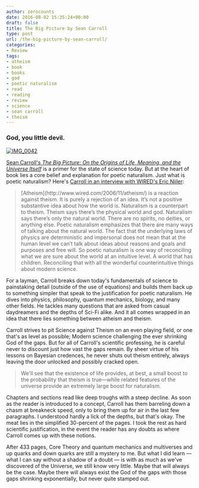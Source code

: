 ```yaml
---
author: zerocounts
date: 2016-08-02 15:35:24+00:00
draft: false
title: The Big Picture by Sean Carroll
type: post
url: /the-big-picture-by-sean-carroll/
categories:
- Review
tags:
- atheism
- book
- books
- god
- poetic naturalism
- read
- reading
- review
- science
- sean carroll
- theism
---
```


### God, you little devil.


[![IMG_0042](https://www.zerocounts.net/wp-content/uploads/2016/07/IMG_0042-1.jpg)
](https://www.zerocounts.net/wp-content/uploads/2016/07/IMG_0042-1.jpg)

[Sean Carroll's ](http://www.penguin.com/book/the-big-picture-by-sean-carroll/9780525954828)_[The Big Picture: On the Origins of Life, Meaning, and the Universe Itself](https://www.preposterousuniverse.com/bigpicture/)_ is a primer for the state of science today. But at the heart of book lies a core belief and explanation for poetic naturalism. Just what is poetic naturalism? Here's [Carroll in an interview with WIRED's Eric Niiler](http://www.wired.com/2016/05/maybe-youre-not-atheist-maybe-youre-naturalist-like-sean-carroll/):


<blockquote>[Atheism](http://www.wired.com/2006/11/atheism/) is a reaction against theism. It is purely a rejection of an idea. It’s not a positive substantive idea about how the world is. Naturalism is a counterpart to theism. Theism says there’s the physical world and god. Naturalism says there’s only the natural world. There are no spirits, no deities, or anything else. Poetic naturalism emphasizes that there are many ways of talking about the natural world. The fact that the underlying laws of physics are deterministic and impersonal does not mean that at the human level we can’t talk about ideas about reasons and goals and purposes and free will. So poetic naturalism is one way of reconciling what we are sure about the world at an intuitive level. A world that has children. Reconciling that with all the wonderful counterintuitive things about modern science.</blockquote>


For a layman, Carroll breaks down today's fundamentals of science to painstaking detail (outside of the use of equations) and builds them back up to something simpler that speak to the justification for poetic naturalism. He dives into physics, philosophy, quantum mechanics, biology, and many other fields. He tackles many questions that are asked from casual daydreamers and the depths of Sci-Fi alike. And it all comes wrapped in an idea that there lies something between atheism and theism.

Carroll strives to pit Science against Theism on an even playing field, or one that's as level as possible; Modern science challenging the ever shrinking God of the gaps. But for all of Carroll's scientific professing, he is careful never to discount just how vast the gaps remain. By sheer virtue of his lessons on Bayesian credences, he never shuts out theism entirely, always leaving the door unlocked and possibly cracked open.


<blockquote>We'll see that the existence of life provides, at best, a small boost to the probability that theism is true—while related features of the universe provide an extremely large boost for naturalism.</blockquote>


Chapters and sections read like deep troughs with a steep decline. As soon as the reader is introduced to a concept, Carroll has them barreling down a chasm at breakneck speed, only to bring them up for air in the last few paragraphs. I understood hardly a lick of the depths, but that's okay. The meat lies in the simplified 30-percent of the pages. I took the rest as hard scientific justification, in the event the reader has any doubts as where Carroll comes up with these notions.

After 433 pages, Core Theory and quantum mechanics and multiverses and up quarks and down quarks are still a mystery to me. But what I did learn — what I can say without a shadow of a doubt — is with as much as we've discovered of the Universe, we still know very little. Maybe that will always be the case. Maybe there will always exist the God of the gaps with those gaps shrinking exponentially, but never quite stamped out.
